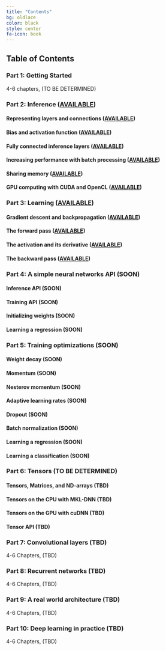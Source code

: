 ```yaml
---
title: "Contents"
bg: oldlace
color: black
style: center
fa-icon: book
---
```

## Table of Contents

### Part 1: Getting Started

4-6 chapters, (TO BE DETERMINED)

### Part 2: Inference ([AVAILABLE](https://www.patreon.com/deep_learning))

#### Representing layers and connections ([AVAILABLE](https://www.patreon.com/deep_learning))

#### Bias and activation function ([AVAILABLE](https://www.patreon.com/deep_learning))

#### Fully connected inference layers ([AVAILABLE](https://www.patreon.com/deep_learning))

#### Increasing performance with batch processing ([AVAILABLE](https://www.patreon.com/deep_learning))

#### Sharing memory ([AVAILABLE](https://www.patreon.com/deep_learning))

#### GPU computing with CUDA and OpenCL ([AVAILABLE](https://www.patreon.com/deep_learning))

### Part 3: Learning ([AVAILABLE](https://www.patreon.com/deep_learning))

#### Gradient descent and backpropagation ([AVAILABLE](https://www.patreon.com/deep_learning))

#### The forward pass ([AVAILABLE](https://www.patreon.com/deep_learning))

#### The activation and its derivative ([AVAILABLE](https://www.patreon.com/deep_learning))

#### The backward pass ([AVAILABLE](https://www.patreon.com/deep_learning))

### Part 4: A simple neural networks API (SOON)

#### Inference API (SOON)

#### Training API (SOON)

#### Initializing weights (SOON)

#### Learning a regression (SOON)

### Part 5: Training optimizations (SOON)

#### Weight decay (SOON)

#### Momentum (SOON)

#### Nesterov momentum (SOON)

#### Adaptive learning rates (SOON)

#### Dropout (SOON)

#### Batch normalization (SOON)

#### Learning a regression (SOON)

#### Learning a classification (SOON)

### Part 6: Tensors (TO BE DETERMINED)

#### Tensors, Matrices, and ND-arrays (TBD)

#### Tensors on the CPU with MKL-DNN (TBD)

#### Tensors on the GPU with cuDNN (TBD)

#### Tensor API (TBD)

### Part 7: Convolutional layers (TBD)

4-6 Chapters, (TBD)

### Part 8: Recurrent networks (TBD)

4-6 Chapters, (TBD)

### Part 9: A real world architecture (TBD)

4-6 Chapters, (TBD)

### Part 10: Deep learning in practice (TBD)

4-6 Chapters, (TBD)
